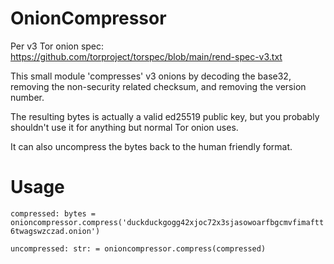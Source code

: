 # OnionCompressor

Per v3 Tor onion spec: https://github.com/torproject/torspec/blob/main/rend-spec-v3.txt

This small module 'compresses' v3 onions by decoding the base32, removing the non-security related checksum, and removing the version number.

The resulting bytes is actually a valid ed25519 public key, but you probably shouldn't use it for anything but normal Tor onion uses.

It can also uncompress the bytes back to the human friendly format.

# Usage

`compressed: bytes = onioncompressor.compress('duckduckgogg42xjoc72x3sjasowoarfbgcmvfimaftt6twagswzczad.onion')`

`uncompressed: str: = onioncompressor.compress(compressed)`
